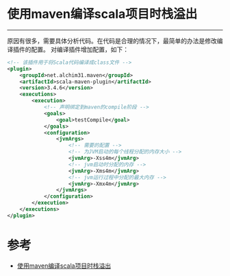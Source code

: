 #	使用maven编译scala项目时栈溢出

----

原因有很多，需要具体分析代码。在代码是合理的情况下，最简单的办法是修改编译插件的配置。
对编译插件增加配置，如下：

```xml
<!-- 该插件用于将Scala代码编译成class文件 -->
<plugin>
    <groupId>net.alchim31.maven</groupId>
    <artifactId>scala-maven-plugin</artifactId>
    <version>3.4.6</version>
    <executions>
        <execution>
            <!-- 声明绑定到maven的compile阶段 -->
            <goals>
                <goal>testCompile</goal>
            </goals>
            <configuration>
                <jvmArgs>
                    <!-- 需要的配置 -->
                    <!-- 为JVM启动的每个线程分配的内存大小 -->
                    <jvmArg>-Xss4m</jvmArg>
                    <!-- jvm启动时分配的内存 -->
                    <jvmArg>-Xms4m</jvmArg>
                    <!-- jvm运行过程中分配的最大内存 -->
                    <jvmArg>-Xmx4m</jvmArg>
                </jvmArgs>
            </configuration>
        </execution>
    </executions>
</plugin>
```

#   参考
+   [使用maven编译scala项目时栈溢出](https://blog.csdn.net/weixin_34267123/article/details/92961434)